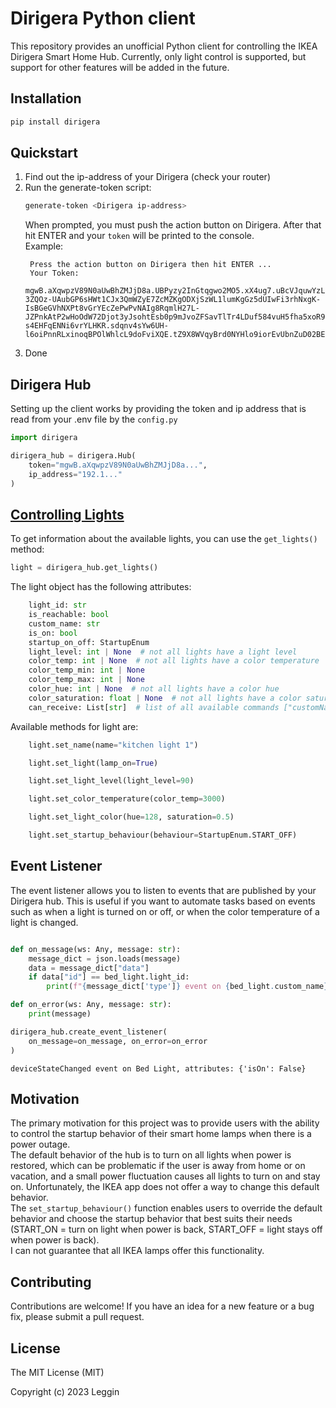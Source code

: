 # Dirigera Python client

This repository provides an unofficial Python client for controlling the IKEA Dirigera Smart Home Hub. Currently, only light control is supported, but support for other features will be added in the future.

## Installation

```bash
pip install dirigera
```

## Quickstart

1. Find out the ip-address of your Dirigera (check your router)
2. Run the generate-token script:
   ```bash
   generate-token <Dirigera ip-address>
   ```
   When prompted, you must push the action button on Dirigera. After that hit ENTER and your `token` will be printed to the console.  
   Example:
   ```
    Press the action button on Dirigera then hit ENTER ...
    Your Token:
    mgwB.aXqwpzV89N0aUwBhZMJjD8a.UBPyzy2InGtqgwo2MO5.xX4ug7.uBcVJquwYzLnAijF7SdYKvNxTo0uzQKahV10A-3ZQOz-UAubGP6sHWt1CJx3QmWZyE7ZcMZKgODXjSzWL1lumKgGz5dUIwFi3rhNxgK-IsBGeGVhNXPt8vGrYEcZePwPvNAIg8RqmlH27L-JZPnkAtP2wHoOdW72Djot3yJsohtEsb0p9mJvoZFSavTlTr4LDuf584vuH5fha5xoR9QhhIvvgbAP-s4EHFqENNi6vrYLHKR.sdqnv4sYw6UH-l6oiPnnRLxinoqBPOlWhlcL9doFviXQE.tZ9X8WVqyBrd0NYHlo9iorEvUbnZuD02BEJrg4NLwgh3rZtyF0Mi46HenynzBohbPn4RnuSYYCiHt5EZnWedxBtDqc7mSTm1ZtyD
   ```
6. Done

## Dirigera Hub

Setting up the client works by providing the token and ip address that is read from your .env file by the `config.py`

```python
import dirigera

dirigera_hub = dirigera.Hub(
    token="mgwB.aXqwpzV89N0aUwBhZMJjD8a...",
    ip_address="192.1..."
)
```

## [Controlling Lights](./src/dirigera/devices/light.py)

To get information about the available lights, you can use the `get_lights()` method:

```python
light = dirigera_hub.get_lights()
```

The light object has the following attributes:

```python
    light_id: str
    is_reachable: bool
    custom_name: str
    is_on: bool
    startup_on_off: StartupEnum
    light_level: int | None  # not all lights have a light level
    color_temp: int | None  # not all lights have a color temperature
    color_temp_min: int | None
    color_temp_max: int | None
    color_hue: int | None  # not all lights have a color hue
    color_saturation: float | None  # not all lights have a color saturation
    can_receive: List[str]  # list of all available commands ["customName", "isOn", "lightLevel", ...]
```

Available methods for light are:

```python
    light.set_name(name="kitchen light 1")

    light.set_light(lamp_on=True)

    light.set_light_level(light_level=90)

    light.set_color_temperature(color_temp=3000)

    light.set_light_color(hue=128, saturation=0.5)

    light.set_startup_behaviour(behaviour=StartupEnum.START_OFF)
```


## Event Listener
The event listener allows you to listen to events that are published by your Dirigera hub. This is useful if you want to automate tasks based on events such as when a light is turned on or off, or when the color temperature of a light is changed.

```python

def on_message(ws: Any, message: str):
    message_dict = json.loads(message)
    data = message_dict["data"]
    if data["id"] == bed_light.light_id:
        print(f"{message_dict['type']} event on {bed_light.custom_name}, attributes: {data['attributes']}")

def on_error(ws: Any, message: str):
    print(message)

dirigera_hub.create_event_listener(
    on_message=on_message, on_error=on_error
)
```
```
deviceStateChanged event on Bed Light, attributes: {'isOn': False}
```

## Motivation
The primary motivation for this project was to provide users with the ability to control the startup behavior of their smart home lamps when there is a power outage.  
The default behavior of the hub is to turn on all lights when power is restored, which can be problematic if the user is away from home or on vacation, and a small power fluctuation causes all lights to turn on and stay on. Unfortunately, the IKEA app does not offer a way to change this default behavior.  
The `set_startup_behaviour()` function enables users to override the default behavior and choose the startup behavior that best suits their needs (START_ON = turn on light when power is back, START_OFF = light stays off when power is back).  
I can not guarantee that all IKEA lamps offer this functionality.

## Contributing

Contributions are welcome! If you have an idea for a new feature or a bug fix, please submit a pull request.

## License

The MIT License (MIT)

Copyright (c) 2023 Leggin
